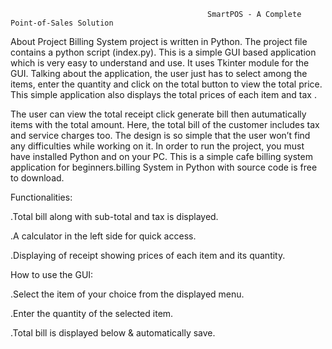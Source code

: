                                                 SmartPOS - A Complete Point-of-Sales Solution
                                
 About Project  Billing System project is written in Python. The project file contains a python script (index.py). This is a simple GUI based application which is very easy to understand and use. It uses Tkinter module for the GUI. Talking about the application, the user just has to select among the items, enter the quantity and click on the total button to view the total price. This simple application also displays the total prices of each item and tax .

The user can view the total receipt click generate bill then autumatically items with the total amount. Here, the total bill of the customer includes tax and service charges too. The design is so simple that the user won’t find any difficulties while working on it. In order to run the project, you must have installed Python and on your PC. This is a simple cafe billing system application for beginners.billing  System in Python with source code is free to download.



Functionalities:

.Total bill along with sub-total and tax is displayed.

.A calculator in the left side for quick access.

.Displaying of receipt showing prices of each item and its quantity.

How to use the GUI:

.Select the item of your choice from the displayed menu.


.Enter the quantity of the selected item.

.Total bill is displayed below & automatically save.
